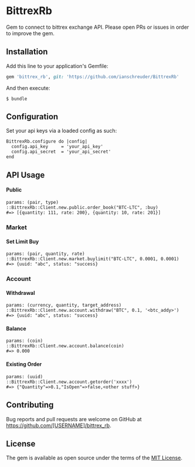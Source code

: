 # BittrexRb
Gem to connect to bittrex exchange API.
Please open PRs or issues in order to improve the gem.

## Installation

Add this line to your application's Gemfile:

```ruby
gem 'bittrex_rb', git: 'https://github.com/ianschreuder/BittrexRb'
```

And then execute:

    $ bundle

## Configuration

Set your api keys via a loaded config as such:
```
BittrexRb.configure do |config|
  config.api_key     = 'your_api_key'
  config.api_secret  = 'your_api_secret'
end
```

## API Usage
#### Public
```
params: (pair, type)
::BittrexRb::Client.new.public.order_book("BTC-LTC", :buy)
#=> [{quantity: 111, rate: 200}, {quantity: 10, rate: 201}]
```

### Market
#### Set Limit Buy
```
params: (pair, quantity, rate)
::BittrexRb::Client.new.market.buylimit("BTC-LTC", 0.0001, 0.0001)
#=> {uuid: "abc", status: "success}
```

### Account
#### Withdrawal
```
params: (currency, quantity, target_address)
::BittrexRb::Client.new.account.withdraw("BTC", 0.1, '<btc_addy>')
#=> {uuid: "abc", status: "success}
```
#### Balance
```
params: (coin)
::BittrexRb::Client.new.account.balance(coin)
#=> 0.000
```
#### Existing Order
```
params: (uuid)
::BittrexRb::Client.new.account.getorder('xxxx')
#=> {"Quantity"=>0.1,"IsOpen"=>false,<other stuff>}
```


## Contributing

Bug reports and pull requests are welcome on GitHub at https://github.com/[USERNAME]/bittrex_rb.

## License

The gem is available as open source under the terms of the [MIT License](https://opensource.org/licenses/MIT).
